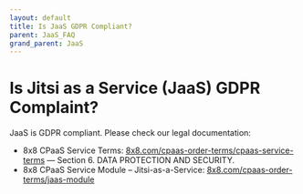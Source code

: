 ```yaml
---
layout: default
title: Is JaaS GDPR Compliant?
parent: JaaS_FAQ
grand_parent: JaaS
---
```


# Is Jitsi as a Service (JaaS) GDPR Complaint?

JaaS is GDPR compliant. Please check our legal documentation:

* 8x8 CPaaS Service Terms: [8x8.com/cpaas-order-terms/cpaas-service-terms](8x8.com/cpaas-order-terms/cpaas-service-terms) — Section 6. DATA PROTECTION AND SECURITY.
* 8x8 CPaaS Service Module – Jitsi-as-a-Service: [8x8.com/cpaas-order-terms/jaas-module](8x8.com/cpaas-order-terms/jaas-module)
